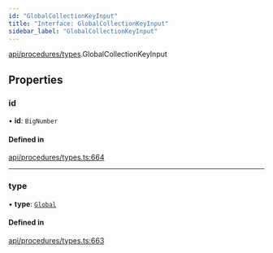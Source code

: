 ```yaml
---
id: "GlobalCollectionKeyInput"
title: "Interface: GlobalCollectionKeyInput"
sidebar_label: "GlobalCollectionKeyInput"
---
```


[api/procedures/types](../../../../../modules/API/Procedures/Types/Types.md).GlobalCollectionKeyInput

## Properties

### id

• **id**: `BigNumber`

#### Defined in

[api/procedures/types.ts:664](https://github.com/PolymeshAssociation/polymesh-sdk/blob/fe2e6dd1d/src/api/procedures/types.ts#L664)

___

### type

• **type**: [`Global`](../../../../../enums/API/Entities/MetadataEntry/Types/MetadataType/MetadataType.md#global)

#### Defined in

[api/procedures/types.ts:663](https://github.com/PolymeshAssociation/polymesh-sdk/blob/fe2e6dd1d/src/api/procedures/types.ts#L663)
